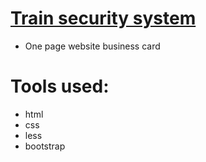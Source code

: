 # [Train security system](https://aleksandr-flip.github.io/train-security-system/)
- One page website business card
# Tools used:
- html
- css
- less
- bootstrap
